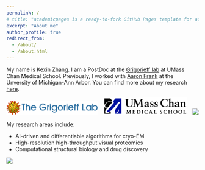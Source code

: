 ```yaml
---
permalink: /
# title: "academicpages is a ready-to-fork GitHub Pages template for academic personal websites"
excerpt: "About me"
author_profile: true
redirect_from: 
  - /about/
  - /about.html
---
```


My name is Kexin Zhang. 
I am a PostDoc at the [Grigorieff lab](https://grigoriefflab.umassmed.edu/) at UMass Chan Medical School.
Previously, I worked with [Aaron Frank](https://www.linkedin.com/in/aaron-frank-9801ab17) at the Unversity of Michigan-Ann Arbor.
You can find more about my research [here](https://kekexinz.github.io/research/).

<!-- <img src="../images/UTK.svg.png" width="100"> -->
<!-- <img src="../images/MIT.png" width="100"> -->
<!-- <img src="../images/MIT_AA.png" width="200"> -->
<!-- <img src="../images/LAE.png" width="200"> -->

<img src="../images/grigorieff.png" width="240" style="margin-right: 10px;">
<img src="../images/umass_logo.png" width="220" style="margin-right: 10px;">
<img src="../images/umich.png" width="70">
<!-- <img src="../images/umich_aero.png" width="400"> -->
<!-- <img src="../images/mdo.svg" width="200"> -->


My research areas include:

* AI-driven and differentiable algorithms for cryo-EM
* High-resolution high-throughput visual proteomics
* Computational structural biology and drug discovery
  

<!-- [Erdos number:](https://mathscinet.ams.org/mathscinet/collaborationDistance.html) 4

[Einstein number:](https://mathscinet.ams.org/mathscinet/collaborationDistance.html?group_source=62280) 5 -->

<a href="http://www.clustrmaps.com/map/kekexinz.github.io" title="Visit tracker for kekexinz.github.io"><img src="//www.clustrmaps.com/map_v2.png?d=Yinf0SIfIVyX0tflo2y6HXIQ9kKDblBuGVpWA0L3-60&cl=ffffff"></a>

<!-- <a href="https://clustrmaps.com/site/1c2om"  title="Visit tracker"><img src="//www.clustrmaps.com/map_v2.png?d=Yinf0SIfIVyX0tflo2y6HXIQ9kKDblBuGVpWA0L3-60&cl=ffffff" /></a> -->